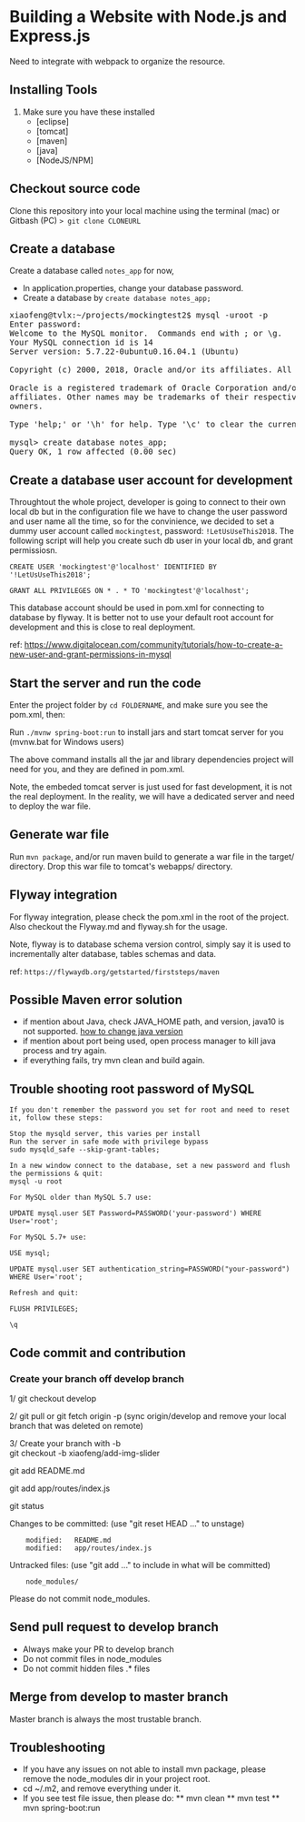 # Building a Website with Node.js and Express.js
Need to integrate with webpack to organize the resource.

## Installing Tools
1. Make sure you have these installed
	- [eclipse]
	- [tomcat]
    - [maven]
    - [java]
    - [NodeJS/NPM]
        
## Checkout source code
Clone this repository into your local machine using the terminal (mac) or Gitbash (PC) `> git clone CLONEURL`

## Create a database
Create a database called `notes_app` for now,

* In application.properties, change your database password.
* Create a database by `create database notes_app;`
<pre>
xiaofeng@tvlx:~/projects/mockingtest2$ mysql -uroot -p
Enter password: 
Welcome to the MySQL monitor.  Commands end with ; or \g.
Your MySQL connection id is 14
Server version: 5.7.22-0ubuntu0.16.04.1 (Ubuntu)

Copyright (c) 2000, 2018, Oracle and/or its affiliates. All rights reserved.

Oracle is a registered trademark of Oracle Corporation and/or its
affiliates. Other names may be trademarks of their respective
owners.

Type 'help;' or '\h' for help. Type '\c' to clear the current input statement.

mysql> create database notes_app;
Query OK, 1 row affected (0.00 sec)
</pre>

## Create a database user account for development
Throughtout the whole project, developer is going to connect to their own local db but in the configuration file
we have to change the user password and user name all the time, so for the convinience, we decided to set a dummy user account
called `mockingtest`, password: `!LetUsUseThis2018`. The following script will help you create such db user in your 
local db, and grant permissiosn.

`CREATE USER 'mockingtest'@'localhost' IDENTIFIED BY '!LetUsUseThis2018';`

`GRANT ALL PRIVILEGES ON * . * TO 'mockingtest'@'localhost';`

This database account should be used in pom.xml for connecting to database by flyway.
It is better not to use your default root account for development and this is close to real deployment.

ref: https://www.digitalocean.com/community/tutorials/how-to-create-a-new-user-and-grant-permissions-in-mysql

## Start the server and run the code
Enter the project folder by `cd FOLDERNAME`, and make sure you see the pom.xml, then:

Run `./mvnw spring-boot:run` to install jars and start tomcat server for you (mvnw.bat for Windows users)

The above command installs all the jar and library dependencies project will need for you, and they are defined in pom.xml.

Note, the embeded tomcat server is just used for fast development, it is not the real deployment. In the reality, we will have a 
dedicated server and need to deploy the war file.

## Generate war file
Run `mvn package`, and/or run maven build to generate a war file in the target/ directory.
Drop this war file to tomcat's webapps/ directory.

## Flyway integration
For flyway integration, please check the pom.xml in the root of the project.
Also checkout the Flyway.md and flyway.sh for the usage.

Note, flyway is to database schema version control, simply say it is used to incrementally alter database, tables schemas and data.

ref: `https://flywaydb.org/getstarted/firststeps/maven`

## Possible Maven error solution

* if mention about Java, check JAVA_HOME path, and version, java10 is not supported. [how to change java version](https://stackoverflow.com/questions/21964709/how-to-set-or-change-the-default-java-jdk-version-on-os-x)
* if mention about port being used, open process manager to kill java process and try again. 
* if everything fails, try mvn clean and build again.

## Trouble shooting root password of MySQL

```
If you don't remember the password you set for root and need to reset it, follow these steps:

Stop the mysqld server, this varies per install
Run the server in safe mode with privilege bypass
sudo mysqld_safe --skip-grant-tables;

In a new window connect to the database, set a new password and flush the permissions & quit:
mysql -u root

For MySQL older than MySQL 5.7 use:

UPDATE mysql.user SET Password=PASSWORD('your-password') WHERE User='root';

For MySQL 5.7+ use:

USE mysql;

UPDATE mysql.user SET authentication_string=PASSWORD("your-password") WHERE User='root';

Refresh and quit:

FLUSH PRIVILEGES;

\q
```

## Code commit and contribution

### Create your branch off develop branch

1/ git checkout develop <br>

2/ git pull or git fetch origin -p (sync origin/develop and remove your local branch that was deleted on remote) <br>

3/ Create your branch with -b <br>
git checkout -b xiaofeng/add-img-slider <br>


 git add README.md

 git add app/routes/index.js

 git status


Changes to be committed:
  (use "git reset HEAD <file>..." to unstage)

        modified:   README.md
        modified:   app/routes/index.js

Untracked files:
  (use "git add <file>..." to include in what will be committed)

        node_modules/

Please do not commit node_modules.


## Send pull request to develop branch

* Always make your PR to develop branch
* Do not commit files in node_modules
* Do not commit hidden files .* files
 
## Merge from develop to master branch
Master branch is always the most trustable branch.

## Troubleshooting

* If you have any issues on not able to install mvn package, please 
  remove the node_modules dir in your project root.
* cd ~/.m2, and remove everything under it.
* If you see test file issue, then please do:
** mvn clean
** mvn test
** mvn spring-boot:run

